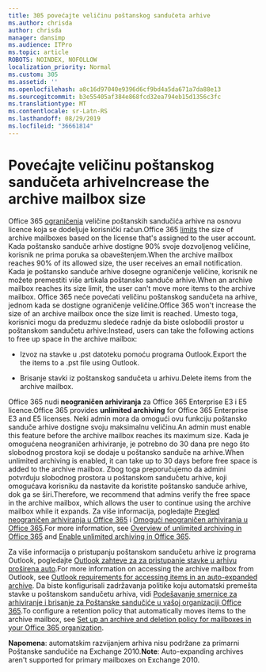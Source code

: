 ```yaml
---
title: 305 povećajte veličinu poštanskog sandučeta arhive
ms.author: chrisda
author: chrisda
manager: dansimp
ms.audience: ITPro
ms.topic: article
ROBOTS: NOINDEX, NOFOLLOW
localization_priority: Normal
ms.custom: 305
ms.assetid: ''
ms.openlocfilehash: a8c16d97040e9396d6cf9bd4a5da671a7da88e13
ms.sourcegitcommit: b3e55405af384e868fcd32ea794eb15d1356c3fc
ms.translationtype: MT
ms.contentlocale: sr-Latn-RS
ms.lasthandoff: 08/29/2019
ms.locfileid: "36661814"
---
```

# <a name="increase-the-archive-mailbox-size"></a><span data-ttu-id="ab0d6-102">Povećajte veličinu poštanskog sandučeta arhive</span><span class="sxs-lookup"><span data-stu-id="ab0d6-102">Increase the archive mailbox size</span></span>

<span data-ttu-id="ab0d6-103">Office 365 [ograničenja](https://docs.microsoft.com/office365/servicedescriptions/exchange-online-service-description/exchange-online-limits#mailbox-storage-limits) veličine poštanskih sandučića arhive na osnovu licence koja se dodeljuje korisnički račun.</span><span class="sxs-lookup"><span data-stu-id="ab0d6-103">Office 365 [limits](https://docs.microsoft.com/office365/servicedescriptions/exchange-online-service-description/exchange-online-limits#mailbox-storage-limits) the size of archive mailboxes based on the license that's assigned to the user account.</span></span> <span data-ttu-id="ab0d6-104">Kada poštansko sanduče arhive dostigne 90% svoje dozvoljenog veličine, korisnik ne prima poruka sa obaveštenjem.</span><span class="sxs-lookup"><span data-stu-id="ab0d6-104">When the archive mailbox reaches 90% of its allowed size, the user receives an email notification.</span></span> <span data-ttu-id="ab0d6-105">Kada je poštansko sanduče arhive dosegne ograničenje veličine, korisnik ne možete premestiti više artikala poštansko sanduče arhive.</span><span class="sxs-lookup"><span data-stu-id="ab0d6-105">When an archive mailbox reaches its size limit, the user can't move more items to the archive mailbox.</span></span> <span data-ttu-id="ab0d6-106">Office 365 neće povećati veličinu poštanskog sandučeta na arhive, jednom kada se dostigne ograničenje veličine.</span><span class="sxs-lookup"><span data-stu-id="ab0d6-106">Office 365 won't increase the size of an archive mailbox once the size limit is reached.</span></span> <span data-ttu-id="ab0d6-107">Umesto toga, korisnici mogu da preduzmu sledeće radnje da biste oslobodili prostor u poštanskom sandučetu arhive:</span><span class="sxs-lookup"><span data-stu-id="ab0d6-107">Instead, users can take the following actions to free up space in the archive mailbox:</span></span>

- <span data-ttu-id="ab0d6-108">Izvoz na stavke u .pst datoteku pomoću programa Outlook.</span><span class="sxs-lookup"><span data-stu-id="ab0d6-108">Export the the items to a .pst file using Outlook.</span></span>

- <span data-ttu-id="ab0d6-109">Brisanje stavki iz poštanskog sandučeta u arhivu.</span><span class="sxs-lookup"><span data-stu-id="ab0d6-109">Delete items from the archive mailbox.</span></span>

<span data-ttu-id="ab0d6-110">Office 365 nudi **neograničen arhiviranja** za Office 365 Enterprise E3 i E5 licence.</span><span class="sxs-lookup"><span data-stu-id="ab0d6-110">Office 365 provides **unlimited archiving** for Office 365 Enterprise E3 and E5 licenses.</span></span> <span data-ttu-id="ab0d6-111">Neki admin mora da omogući ovu funkciju poštansko sanduče arhive dostigne svoju maksimalnu veličinu.</span><span class="sxs-lookup"><span data-stu-id="ab0d6-111">An admin must enable this feature before the archive mailbox reaches its maximum size.</span></span> <span data-ttu-id="ab0d6-112">Kada je omogućena neograničen arhiviranje, je potrebno do 30 dana pre nego što slobodnog prostora koji se dodaje u poštansko sanduče na arhive.</span><span class="sxs-lookup"><span data-stu-id="ab0d6-112">When unlimited archiving is enabled, it can take up to 30 days before free space is added to the archive mailbox.</span></span> <span data-ttu-id="ab0d6-113">Zbog toga preporučujemo da admini potvrđuju slobodnog prostora u poštanskom sandučetu arhive, koji omogućava korisniku da nastavite da koristite poštansko sanduče arhive, dok ga se širi.</span><span class="sxs-lookup"><span data-stu-id="ab0d6-113">Therefore, we recommend that admins verify the free space in the archive mailbox, which allows the user to continue using the archive mailbox while it expands.</span></span> <span data-ttu-id="ab0d6-114">Za više informacija, pogledajte [Pregled neograničen arhiviranja u Office 365](https://docs.microsoft.com/office365/securitycompliance/unlimited-archiving) i [Omogući neograničen arhiviranja u Office 365](https://docs.microsoft.com/office365/securitycompliance/enable-unlimited-archiving).</span><span class="sxs-lookup"><span data-stu-id="ab0d6-114">For more information, see [Overview of unlimited archiving in Office 365](https://docs.microsoft.com/office365/securitycompliance/unlimited-archiving) and [Enable unlimited archiving in Office 365](https://docs.microsoft.com/office365/securitycompliance/enable-unlimited-archiving).</span></span>

<span data-ttu-id="ab0d6-115">Za više informacija o pristupanju poštanskom sandučetu arhive iz programa Outlook, pogledajte [Outlook zahteve za za pristupanje stavke u arhivu proširena auto](https://docs.microsoft.com/office365/securitycompliance/unlimited-archiving#outlook-requirements-for-accessing-items-in-an-auto-expanded-archive).</span><span class="sxs-lookup"><span data-stu-id="ab0d6-115">For more information on accessing the archive mailbox from Outlook, see [Outlook requirements for accessing items in an auto-expanded archive](https://docs.microsoft.com/office365/securitycompliance/unlimited-archiving#outlook-requirements-for-accessing-items-in-an-auto-expanded-archive).</span></span> <span data-ttu-id="ab0d6-116">Da biste konfigurisali zadržavanja politike koju automatski premešta stavke u poštanskom sandučetu arhiva, vidi [Podešavanje smernice za arhiviranje i brisanje za Poštanske sandučiće u vašoj organizaciji Office 365](https://docs.microsoft.com/office365/securitycompliance/set-up-an-archive-and-deletion-policy-for-mailboxes).</span><span class="sxs-lookup"><span data-stu-id="ab0d6-116">To configure a retention policy that automatically moves items to the archive mailbox, see [Set up an archive and deletion policy for mailboxes in your Office 365 organization](https://docs.microsoft.com/office365/securitycompliance/set-up-an-archive-and-deletion-policy-for-mailboxes).</span></span>

<span data-ttu-id="ab0d6-117">**Napomena**: automatskim razvijanjem arhiva nisu podržane za primarni Poštanske sandučiće na Exchange 2010.</span><span class="sxs-lookup"><span data-stu-id="ab0d6-117">**Note**: Auto-expanding archives aren't supported for primary mailboxes on Exchange 2010.</span></span>
